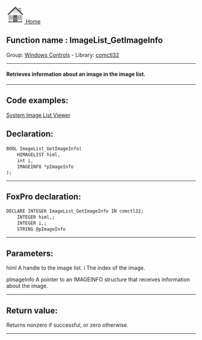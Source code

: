 [<img src="../../images/home.png"> Home ](https://github.com/VFPX/Win32API)  

## Function name : ImageList_GetImageInfo
Group: [Windows Controls](../../functions_group.md#Windows_Controls)  -  Library: [comctl32](../../Libraries.md#comctl32)  
***  


#### Retrieves information about an image in the image list. 
***  


## Code examples:
[System Image List Viewer](../../samples/sample_021.md)  

## Declaration:
```foxpro  
BOOL ImageList_GetImageInfo(
	HIMAGELIST himl,
	int i,
	IMAGEINFO *pImageInfo
);  
```  
***  


## FoxPro declaration:
```foxpro  
DECLARE INTEGER ImageList_GetImageInfo IN comctl32;
	INTEGER himl,;
	INTEGER i,;
	STRING @pImageInfo  
```  
***  


## Parameters:
himl
A handle to the image list. 
i
The index of the image. 

pImageInfo
A pointer to an IMAGEINFO structure that receives information about the image.  
***  


## Return value:
Returns nonzero if successful, or zero otherwise.
  
***  

